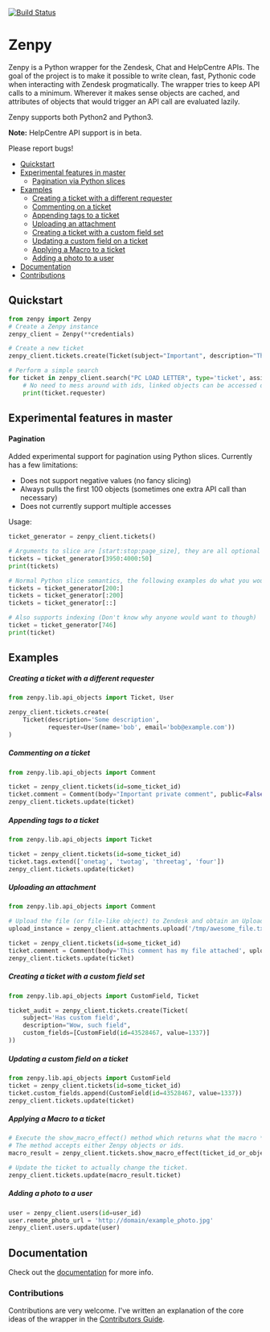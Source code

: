 [![Build Status](https://travis-ci.org/facetoe/zenpy.svg?branch=master)](https://travis-ci.org/facetoe/zenpy)

# Zenpy

Zenpy is a Python wrapper for the Zendesk, Chat and HelpCentre APIs. The goal of the project is to make it possible to write clean, fast, Pythonic code when interacting with Zendesk progmatically. The wrapper tries to keep API calls to a minimum. Wherever it makes sense objects are cached, and attributes of objects that would trigger an API call are evaluated lazily. 

Zenpy supports both Python2 and Python3.

**Note:** HelpCentre API support is in beta.

Please report bugs!

* [Quickstart](#quickstart)
* [Experimental features in master](#experimental-features-in-master)
    * [Pagination via Python slices](#pagination)
* [Examples](#examples)
    * [Creating a ticket with a different requester](#creating-a-ticket-with-a-different-requester)
    * [Commenting on a ticket](#commenting-on-a-ticket)
    * [Appending tags to a ticket](#appending-tags-to-a-ticket)
    * [Uploading an attachment](#uploading-an-attachment)
    * [Creating a ticket with a custom field set](#creating-a-ticket-with-a-custom-field-set)
    * [Updating a custom field on a ticket](#updating-a-custom-field-on-a-ticket)
    * [Applying a Macro to a ticket](#applying-a-macro-to-a-ticket)
    * [Adding a photo to a user](#adding-a-photo-to-a-user)
* [Documentation](#documentation)
* [Contributions](#contributions)

## Quickstart

```python
from zenpy import Zenpy
# Create a Zenpy instance
zenpy_client = Zenpy(**credentials)

# Create a new ticket
zenpy_client.tickets.create(Ticket(subject="Important", description="Thing"))

# Perform a simple search
for ticket in zenpy_client.search("PC LOAD LETTER", type='ticket', assignee="facetoe"):
    # No need to mess around with ids, linked objects can be accessed directly.
    print(ticket.requester)
```

## Experimental features in master
#### Pagination

Added experimental support for pagination using Python slices. Currently has a few limitations:

* Does not support negative values (no fancy slicing)
* Always pulls the first 100 objects (sometimes one extra API call than necessary)
* Does not currently support multiple accesses

Usage:
```python
ticket_generator = zenpy_client.tickets()

# Arguments to slice are [start:stop:page_size], they are all optional
tickets = ticket_generator[3950:4000:50]
print(tickets)

# Normal Python slice semantics, the following examples do what you would expect
tickets = ticket_generator[200:]
tickets = ticket_generator[:200]
tickets = ticket_generator[::]

# Also supports indexing (Don't know why anyone would want to though)
ticket = ticket_generator[746]
print(ticket)
```


## Examples

##### Creating a ticket with a different requester

```python
from zenpy.lib.api_objects import Ticket, User

zenpy_client.tickets.create(
    Ticket(description='Some description',
           requester=User(name='bob', email='bob@example.com'))
)
```

##### Commenting on a ticket

```python
from zenpy.lib.api_objects import Comment

ticket = zenpy_client.tickets(id=some_ticket_id)
ticket.comment = Comment(body="Important private comment", public=False)
zenpy_client.tickets.update(ticket)
```

##### Appending tags to a ticket

```python
from zenpy.lib.api_objects import Ticket

ticket = zenpy_client.tickets(id=some_ticket_id)
ticket.tags.extend(['onetag', 'twotag', 'threetag', 'four'])
zenpy_client.tickets.update(ticket)
```

##### Uploading an attachment

```python
from zenpy.lib.api_objects import Comment

# Upload the file (or file-like object) to Zendesk and obtain an Upload instance
upload_instance = zenpy_client.attachments.upload('/tmp/awesome_file.txt')

ticket = zenpy_client.tickets(id=some_ticket_id)
ticket.comment = Comment(body='This comment has my file attached', uploads=[upload_instance.token])
zenpy_client.tickets.update(ticket)
```

##### Creating a ticket with a custom field set

```python
from zenpy.lib.api_objects import CustomField, Ticket

ticket_audit = zenpy_client.tickets.create(Ticket(
    subject='Has custom field',
    description="Wow, such field",
    custom_fields=[CustomField(id=43528467, value=1337)]
))
```

##### Updating a custom field on a ticket

```python
from zenpy.lib.api_objects import CustomField
ticket = zenpy_client.tickets(id=some_ticket_id)
ticket.custom_fields.append(CustomField(id=43528467, value=1337))
zenpy_client.tickets.update(ticket)
```

##### Applying a Macro to a ticket

```python
# Execute the show_macro_effect() method which returns what the macro *would* do.
# The method accepts either Zenpy objects or ids. 
macro_result = zenpy_client.tickets.show_macro_effect(ticket_id_or_object, macro_id_or_object)

# Update the ticket to actually change the ticket. 
zenpy_client.tickets.update(macro_result.ticket)
```

##### Adding a photo to a user

```python
user = zenpy_client.users(id=user_id)
user.remote_photo_url = 'http://domain/example_photo.jpg'
zenpy_client.users.update(user)
```

## Documentation

Check out the [documentation](http://docs.facetoe.com.au/) for more info.

### Contributions
Contributions are very welcome. I've written an explanation of the core ideas of the wrapper in the [Contributors Guide](https://github.com/facetoe/zenpy/wiki/Contributors-Guide).
 
